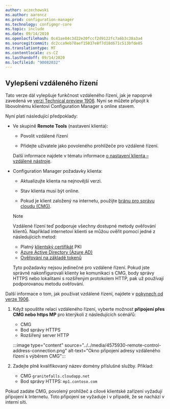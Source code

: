 ```yaml
---
author: aczechowski
ms.author: aaroncz
ms.prod: configuration-manager
ms.technology: configmgr-core
ms.topic: include
ms.date: 09/14/2010
ms.openlocfilehash: 0c41ae84c3d22e20fccf2d9122fc7a6b3c38a3a4
ms.sourcegitcommit: dc2cca9eb70aef15037e8f7d18d671c513bfde85
ms.translationtype: MT
ms.contentlocale: cs-CZ
ms.lasthandoff: 09/14/2020
ms.locfileid: "90082032"
---
```

## <a name="improvements-to-remote-control"></a><a name="bkmk_remctrl"></a> Vylepšení vzdáleného řízení

<!--4575930-->

Tato verze dál vylepšuje funkčnost vzdáleného řízení, jak je napoprvé zavedená ve [verzi Technical preview 1906](../../../2019/technical-preview-1906.md#remote-control-anywhere-using-cloud-management-gateway). Nyní se můžete připojit k libovolnému klientovi Configuration Manager s online stavem.

Nyní platí následující předpoklady:

- Ve skupině **Remote Tools** (nastavení klienta):

  - Povolit vzdálené řízení

  - Přidejte uživatele jako povoleného prohlížeče pro vzdálené řízení.

  Další informace najdete v tématu informace [o nastavení klienta – vzdálené nástroje](../../../../clients/deploy/about-client-settings.md#remote-tools).

- Configuration Manager požadavky klienta:

  - Aktualizujte klienta na nejnovější verzi.

  - Stav klienta musí být online.

  - Pokud je klient založený na internetu, použijte [bránu pro správu cloudu (CMG)](../../../../clients/manage/cmg/plan-cloud-management-gateway.md).

  > [!NOTE]
  > Vzdálené řízení teď podporuje všechny dostupné metody ověřování klientů. Například internetoví klienti se můžou ověřit pomocí jedné z následujících metod:
  >
  > - Platný [klientský certifikát](../../../../clients/manage/cmg/certificates-for-cloud-management-gateway.md#bkmk_clientauth) PKI
  > - [Azure Active Directory (Azure AD)](../../../../clients/deploy/deploy-clients-cmg-azure.md)
  > - [Ověřování na základě tokenů](../../../../clients/deploy/deploy-clients-cmg-token.md)
  >
  > Tyto požadavky nejsou jedinečné pro vzdálené řízení. Pokud jste správně nakonfigurovali klienty ke komunikaci s CMG, body správy HTTPS nebo lokalitami s rozšířeným protokolem HTTP, pak už používají podporovanou metodu ověřování.

Další informace o tom, jak používat vzdálené řízení, najdete v [pokynech od verze 1906](../../../2019/technical-preview-1906.md#connect-to-a-client-from-the-console).

1. Když spouštíte relaci vzdáleného řízení, vyberte možnost **připojení přes CMG nebo https MP** pro kterýkoli z následujících scénářů:

    - CMG
    - Bod správy HTTPS
    - Rozšířený server HTTP

    :::image type="content" source="../../media/4575930-remote-control-address-connection.png" alt-text="Okno připojení adresy vzdáleného řízení s výběrem CMG":::

1. Zadejte plně kvalifikovaný název domény příslušné služby. Příklad:

    - CMG `granitefalls.cloudapp.net`
    - Bod správy HTTPS: `mp1.contoso.com`

Pokud zadáte CMG, povolený prohlížeč a cílové klientské zařízení vyžadují připojení k Internetu. Toto připojení se vyžaduje i v případě, že se nachází v interní síti.
